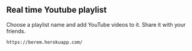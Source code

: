 ## Real time Youtube playlist

Choose a playlist name and add YouTube videos to it.
Share it with your friends.

``` https://berem.herokuapp.com/ ```